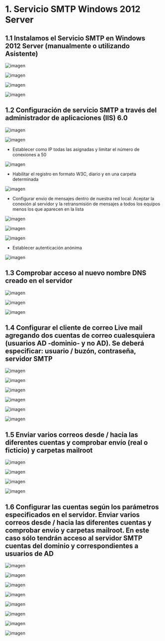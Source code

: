 # 1. Servicio SMTP Windows 2012 Server

## 1.1 Instalamos el Servicio SMTP en Windows 2012 Server (manualmente o utilizando Asistente)

![imagen](images/Selección_001.png)

![imagen](images/Selección_002.png)

![imagen](images/Selección_003.png)

![imagen](images/Selección_004.png)

## 1.2 Configuración de servicio SMTP a través del administrador de aplicaciones (IIS) 6.0

![imagen](images/Selección_005.png)

![imagen](images/Selección_006.png)

* Establecer como IP todas las asignadas y limitar el número de conexiones a 50

![imagen](images/Selección_007.png)

* Habilitar el registro en formato W3C, diario y en una carpeta determinada

![imagen](images/Selección_009.png)

* Configurar envío de mensajes dentro de nuestra red local: Aceptar la conexión al servidor y la retransmisión de mensajes a todos los equipos menos los que aparecen en la lista

![imagen](images/Selección_010.png)

![imagen](images/Selección_011.png)

![imagen](images/Selección_012.png)

* Establecer autenticación anónima

![imagen](images/Selección_013.png)

## 1.3 Comprobar acceso al nuevo nombre DNS creado en el servidor

![imagen](images/Selección_015.png)

![imagen](images/Selección_016.png)

![imagen](images/Selección_017.png)

## 1.4 Configurar el cliente de correo Live mail agregando dos cuentas de correo cualesquiera (usuarios AD -dominio- y no AD). Se deberá especificar: usuario / buzón, contraseña, servidor SMTP

![imagen](images/Selección_019.png)

![imagen](images/Selección_020.png)

![imagen](images/Selección_023.png)

![imagen](images/Selección_024.png)

![imagen](images/Selección_025.png)

![imagen](images/Selección_026.png)

## 1.5 Enviar varios correos desde / hacia las diferentes cuentas y comprobar envío (real o ficticio) y carpetas mailroot

![imagen](images/Selección_029.png)

![imagen](images/Selección_030.png)

![imagen](images/Selección_031.png)

![imagen](images/Selección_032.png)

## 1.6 Configurar las cuentas según los parámetros especificados en el servidor. Enviar varios correos desde / hacia las diferentes cuentas y comprobar envío y carpetas mailroot. En este caso sólo tendrán acceso al servidor SMTP cuentas del dominio y correspondientes a usuarios de AD

![imagen](images/Selección_033.png)

![imagen](images/Selección_034.png)

![imagen](images/Selección_035.png)

![imagen](images/Selección_036.png)

![imagen](images/Selección_037.png)

![imagen](images/Selección_038.png)

![imagen](images/Selección_039.png)

![imagen](images/Selección_040.png)
